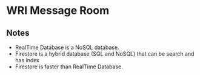 # WRI Message Room

## Notes
- RealTime Database is a NoSQL database.
- Firestore is a hybrid database (SQL and NoSQL) that can be search and has index
- Firestore is faster than RealTime Database.